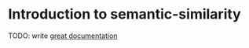 # Introduction to semantic-similarity

TODO: write [great documentation](http://jacobian.org/writing/what-to-write/)
